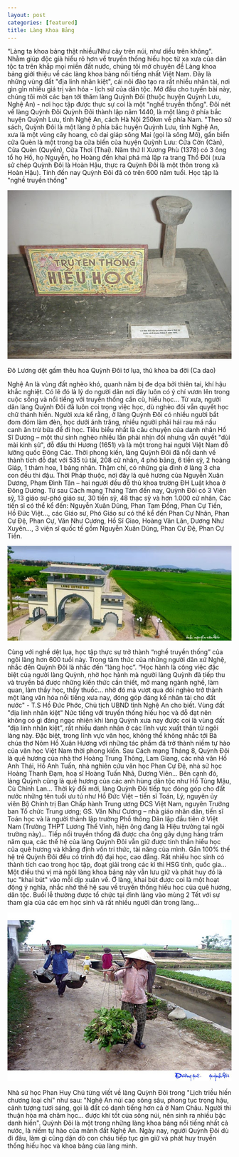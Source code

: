 ```yaml
---
layout: post
categories: [featured]
title: Làng Khoa Bảng
---
```

“Làng ta khoa bảng thật nhiều/Như cây trên núi, như diều trên không”.
Nhằm giúp độc giả hiểu rõ hơn về truyền thống hiếu học từ xa xưa của dân tộc ta trên khắp mọi miền đất nước, chúng tôi mở chuyên đề Làng khoa bảng giới thiệu về các làng khoa bảng nổi tiếng nhất Việt Nam. Đây là những vùng đất "địa linh nhân kiệt", cái nôi đào tạo ra rất nhiều nhân tài, nơi gìn gìn nhiều giá trị văn hóa - lịch sử của dân tộc.
Mở đầu cho tuyến bài này, chúng tôi mời các bạn tới thăm làng Quỳnh Đôi (thuộc huyện Quỳnh Lưu, Nghệ An) - nơi học tập được thực sự coi là một "nghề truyền thống".
Đôi nét về làng Quỳnh Đôi
Quỳnh Đôi thành lập năm 1440, là một làng ở phía bắc huyện Quỳnh Lưu, tỉnh Nghệ An, cách Hà Nội 250km về phía Nam. "Theo sử sách, Quỳnh Đôi là một làng ở phía bắc huyện Quỳnh Lưu, tỉnh Nghệ An, xưa là một vùng cây hoang, cỏ dại giáp sông Mai (gọi là sông Mõ), gần biển cửa Quèn là một trong ba cửa biển của huyện Quỳnh Lưu: Cửa Cờn (Càn), Cửa Quèn (Quyền), Cửa Thơi (Thai). Năm thứ II Xương Phù (1378) có 3 ông tổ họ Hồ, họ Nguyễn, họ Hoàng đến khai phá mà lập ra trang Thổ Đôi (xưa sử chép Quỳnh Đôi là Hoàn Hậu, thực ra Quỳnh Đôi là một thôn trong xã Hoàn Hậu). Tính đến nay Quỳnh Đôi đã có trên 600 năm tuổi.
Học tập là "nghề truyền thống"

![Quỳnh Đôi](/assets/images/post/qd1.jpg)

Đô Lương dệt gấm thêu hoa
Quỳnh Đôi tơ lụa, thủ khoa ba đời (Ca dao)

Nghệ An là vùng đất nghèo khó, quanh năm bị đe dọa bởi thiên tai, khí hậu khắc nghiệt. Có lẽ đó là lý do người dân nơi đây luôn có ý chí vươn lên trong cuộc sống và nổi tiếng với truyền thống cần cù, hiếu học… Từ xưa, người dân làng Quỳnh Đôi đã luôn coi trọng việc học, dù nghèo đói vẫn quyết học chữ thánh hiền. Người xưa kể rằng, ở làng Quỳnh Đôi có nhiều người bắt đom đóm làm đèn, học dưới ánh trăng, nhiều người phải hái rau má nấu canh ăn trừ bữa để đi học. Tiêu biểu nhất là câu chuyện của danh nhân Hồ Sĩ Dương – một thư sinh nghèo nhiều lần phải nhịn đói nhưng vẫn quyết "dùi mài kinh sử", đỗ đầu thi Hương (1651) và là một trong hai người Việt Nam đỗ lưỡng quốc Đông Các.
Thời phong kiến, làng Quỳnh Đôi đã nổi danh về thành tích đỗ đạt với 535 tú tài, 208 cử nhân, 4 phó bảng, 6 tiến sỹ, 2 hoàng Giáp, 1 thám hoa, 1 bảng nhãn. Thậm chí, có những gia đình ở làng 3 cha con đều thi đậu.
Thời Pháp thuộc, nơi đây là quê hương của Nguyễn Xuân Dương, Phạm Đình Tân – hai người đều đỗ thủ khoa trường ĐH Luật khoa ở Đông Dương.
Từ sau Cách mạng Tháng Tám đến nay, Quỳnh Đôi có 3 Viện sỹ, 13 giáo sư-phó giáo sư, 30 tiến sỹ, 48 thạc sỹ và hơn 1.000 cử nhân. Các tiến sĩ có thể kể đến: Nguyễn Xuân Dũng, Phan Tam Đồng, Phan Cự Tiến, Hồ Đức Việt..., các Giáo sư, Phó Giáo sư có thể kể đến Phan Cự Nhân, Phan Cự Đệ, Phan Cự, Văn Như Cương, Hồ Sĩ Giao, Hoàng Văn Lân, Dương Như Xuyên..., 3 viện sĩ quốc tế gồm Nguyễn Xuân Dũng, Phan Cự Đệ, Phan Cự Tiến.

![Quỳnh Đôi](/assets/images/post/qd2.jpg)

Cùng với nghề dệt lụa, học tập thực sự trở thành “nghề truyền thống” của ngôi làng hơn 600 tuổi này. Trong tâm thức của những người dân xứ Nghệ, nhắc đến Quỳnh Đôi là nhắc đến “làng học”. “Học hành là công việc đặc biệt của người làng Quỳnh, nhờ học hành mà người làng Quỳnh đã tiếp thu và truyền bá được những kiến thức cần thiết, mở mang ngành nghề, làm quan, làm thầy học, thầy thuốc... nhờ đó mà vượt qua đói nghèo trở thành một làng văn hóa nổi tiếng xưa nay, đóng góp đáng kể nhân tài cho đất nước" - T.S Hồ Đức Phớc, Chủ tịch UBND tỉnh Nghệ An cho biết.
Vùng đất "địa linh nhân kiệt"
Nức tiếng với truyền thống hiếu học và đỗ đạt nên không có gì đáng ngạc nhiên khi làng Quỳnh xưa nay được coi là vùng đất “địa linh nhân kiệt”, rất nhiều danh nhân ở các lĩnh vực xuất thân từ ngôi làng này. Đặc biệt, trong lĩnh vực văn học, không thể không nhắc tới Bà chúa thơ Nôm Hồ Xuân Hương với những tác phẩm đã trở thành niềm tự hào của văn học Việt Nam thời phong kiến.
Sau Cách mạng Tháng 8, Quỳnh Đôi là quê hương của nhà thơ Hoàng Trung Thông, Lam Giang, các nhà văn Hồ Anh Thái, Hồ Anh Tuấn, nhà nghiên cứu văn học Phan Cự Đệ, nhà sử học Hoàng Thanh Đạm, hoạ sĩ Hoàng Tuấn Nhã, Dương Viên...  Bên cạnh đó, làng Quỳnh cũng là quê hương của các anh hùng dân tộc như Hồ Tùng Mậu, Cù Chính Lan…
Thời kỳ đổi mới, làng Quỳnh Đôi tiếp tục đóng góp cho đất nước những tên tuổi ưu tú như Hồ Đức Việt – tiến sĩ Toán, Lý, nguyên ủy viên Bộ Chính trị Ban Chấp hành Trung ương ĐCS Việt Nam, nguyên Trưởng ban Tổ chức Trung ương; GS. Văn Như Cương – nhà giáo nhân dân, tiến sĩ Toán học và là người thành lập trường Phổ thông Dân lập đầu tiên ở Việt Nam (Trường THPT Lương Thế Vinh, hiện ông đang là Hiệu trưởng tại ngôi trường này)…
Tiếp nối truyền thống đã được cha ông gây dựng hàng trăm năm qua, các thế hệ của làng Quỳnh Đôi vẫn giữ được tinh thần hiếu học của quê hương và khẳng định vốn tri thức, tài năng của mình. Gần 100% thế hệ trẻ Quỳnh Đôi đều có trình độ đại học, cao đẳng. Rất nhiều học sinh có thành tích cao trong học tập, đoạt giải trong các kì thi HSG tỉnh, quốc gia…
Một điều thú vị mà ngôi làng khoa bảng này vẫn lưu giữ và phát huy đó là tục "khai bút" vào mỗi dịp xuân về. Ở làng, khai bút được coi là một hoạt động ý nghĩa, nhắc nhở thế hệ sau về truyền thống hiếu học của quê hương, dân tộc. Buổi lễ thường được tổ chức tại đình làng vào mùng 2 Tết với sự tham gia của các em học sinh và rất nhiều người dân trong làng…

![Quỳnh Đôi](/assets/images/post/qd3.jpg)

Nhà sử học Phan Huy Chú từng viết về làng Quỳnh Đôi trong "Lịch triều hiến chương loại chí" như sau: "Nghệ An núi cao sông sâu, phong tục trọng hậu, cảnh tượng tươi sáng, gọi là đất có danh tiếng hơn cả ở Nam Châu. Người thì thuận hòa mà chăm học... được khí tốt của sông núi, nên sinh ra nhiều bậc danh hiền".
Quỳnh Đôi là một trong những làng khoa bảng nổi tiếng nhất cả nước, là niềm tự hào của mảnh đất Nghệ An. Ngày nay, người Quỳnh Đôi dù đi đâu, làm gì cũng dặn dò con cháu tiếp tục gìn giữ và phát huy truyền thống hiếu học và khoa bảng của làng mình.
